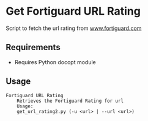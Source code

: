 # Get Fortiguard URL Rating
Script to fetch the url rating from www.fortiguard.com

## Requirements
* Requires Python docopt module

## Usage

    Fortiguard URL Rating
        Retrieves the Fortiguard Rating for url
        Usage:
        get_url_rating2.py (-u <url> | --url <url>)

